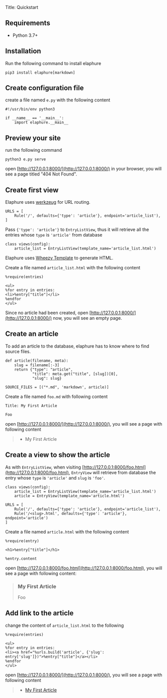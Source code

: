Title: Quickstart

## Requirements

 * Python 3.7+

## Installation

Run the following command to install elaphure

    pip3 install elaphure[markdown]

## Create configuration file

create a file named `e.py` with the following content


    #!/usr/bin/env python3

    if __name__ == '__main__':
        import elaphure.__main__


## Preview your site

run the following command

    python3 e.py serve

open [http://127.0.0.1:8000/](http://127.0.0.1:8000/) in your browser,
you will see a page titled "404 Not Found".

## Create first view

Elaphure uses [werkzeug](https://werkzeug.palletsprojects.com/en/0.16.x/routing/) for URL routing.

    URLS = [
        Rule('/', defaults={'type': 'article'}, endpoint='article_list'),
    ]

Pass `{'type': 'article'}` to `EntryListView`, thus it will retrieve all the entries whose `type` is `'article'` from database

    class views(config):
        article_list = EntryListView(template_name='article_list.html')

Elaphure uses [Wheezy Template](https://pythonhosted.org/wheezy.template/userguide.html) to generate HTML.

Create a file named `article_list.html` with the following content

    %require(entries)

    <ul>
    %for entry in entries:
    <li>%entry["title"]</li>
    %endfor
    </ul>

Since no article had been created, open [http://127.0.0.1:8000/](http://127.0.0.1:8000/) now, you will see an empty page.

## Create an article

To add an article to the database, elaphure has to know where to find source files.

    def article(filename, meta):
        slug = filename[:-3]
        return {"type": "article",
                "title": meta.get("title", [slug])[0],
                "slug": slug}

    SOURCE_FILES = [("*.md", 'markdown', article)]

Create a file named `foo.md` with following content

    Title: My First Article

    Foo

open [http://127.0.0.1:8000/](http://127.0.0.1:8000/), you will see a page with following content

> * My First Article

## Create a view to show the article

As with `EntryListView`, when visiting [http://127.0.0.1:8000/foo.html](http://127.0.0.1:8000/foo.html), `EntryView` will retrieve from database the entry whose `type` is `'article'` and `slug` is `'foo'`.

    class views(config):
        article_list = EntryListView(template_name='article_list.html')
        article = EntryView(template_name='article.html')

    URLS = [
        Rule('/', defaults={'type': 'article'}, endpoint='article_list'),
        Rule('/<slug>.html', defaults={'type': 'article'}, endpoint='article')
    ]

Create a file named `article.html` with the following content

    %require(entry)

    <h1>%entry["title"]</h1>

    %entry.content

open [http://127.0.0.1:8000/foo.html](http://127.0.0.1:8000/foo.html), you will see a page with following content:

> ### My First Article
> Foo

## Add link to the article

change the content of `article_list.html` to the following

    %require(entries)

    <ul>
    %for entry in entries:
    <li><a href="%urls.build('article', {'slug': entry['slug']})">%entry["title"]</a></li>
    %endfor
    </ul>

open [http://127.0.0.1:8000/](http://127.0.0.1:8000/), you will see a page with following content

> * [My First Article](http://127.0.0.1:8000/foo.html)
